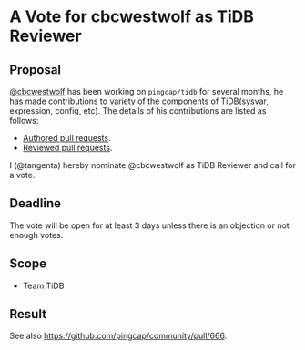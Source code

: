 # A Vote for cbcwestwolf as TiDB Reviewer

## Proposal

[@cbcwestwolf](https://github.com/cbcwestwolf) has been working on `pingcap/tidb` for several months, he has made contributions to variety of the components of TiDB(sysvar, expression, config, etc). The details of his contributions are listed as follows:

* [Authored pull requests](https://github.com/pingcap/tidb/issues?q=is%3Apr+author%3Acbcwestwolf+is%3Aclosed).
* [Reviewed pull requests](https://github.com/pingcap/tidb/pulls?q=is%3Apr+reviewed-by%3Acbcwestwolf+).

I (@tangenta) hereby nominate @cbcwestwolf as TiDB Reviewer and call for a vote.

## Deadline

The vote will be open for at least 3 days unless there is an objection or not enough votes.

## Scope

* Team TiDB

## Result

See also https://github.com/pingcap/community/pull/666.
